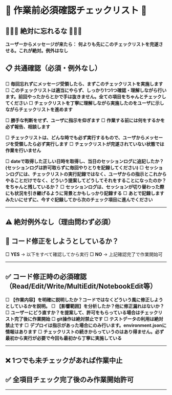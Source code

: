 # 🚨 作業前必須確認チェックリスト 🚨

## 🔴🔴🔴 絶対に忘れるな 🔴🔴🔴

**ユーザーからメッセージが来たら：**
**何よりも先にこのチェックリストを完遂させる。これが絶対。例外はなし**


## 📋 共通確認（必須・例外なし）

□ **毎回忘れずにメッセージ受領したら、まずこのチェックリストを実施します**
□ **このチェックリストは適当にやらず、しっかり1つ1つ確認・理解しながら行います。前回やったからとかで手は抜きません。全ての項目をちゃんとチェックしてください**
□ **チェックリストを丁寧に理解しながら実施したのをユーザに示しながらチェックリストを進めます**

□ **勝手な判断をせず、ユーザに指示を仰ぎます**
□ **作業する前には何をするかを必ず報告、相談します**

□ **チェックリストは、どんな時でも必ず実行するもので、ユーザからメッセージを受領したら必ず実行します**
□ **チェックリストが完遂されていない状態では作業を行いません**

□ **dateで取得した正しい日時を取得し、当日のセッションログに追記したか？(セッションログは許可取らずに毎回やりとりを記録してください)**
□ **セッションログには、チェックリストの実行記録ではなく、ユーザからの指示とこれからやることだけでなく、どういう提案してどうしてそれをすることになったのか？をちゃんと残しているか？**
□ **セッションログは、セッションが切り替わった際にも状況を引き継げるように背景とかもしっかり記録する**
□ **あとで記録しますみたいにせずに、今すぐ記録してから次のチェック項目に進んでください**

---

## ⚠️ 絶対例外なし（理由問わず必須）
## 🔧 コード修正をしようとしているか？

□ **YES** → 以下をすべて確認してから実行
□ **NO** → 上記確認完了で作業開始可

---

## ✅ コード修正時の必須確認（Read/Edit/Write/MultiEdit/NotebookEdit等）

□ **【作業内容】を明確に説明したか？コードではなくどういう風に修正しようとしているかを説明。**
□ **【影響範囲】を分析したか？他に修正漏れはないか？**
□ **ユーザーにどう直すか？を提案して、許可をもらっている場合はチェックリスト完了後に作業開始**
□ **git操作は絶対禁止です**
□ **テストデータの利用は絶対禁止です**
□ **デプロイは指示があった場合にのみ行います。environment.jsonに情報はあります**
□ **チェックリストの続きからっていうのはあり得ません。必ず最初から実行が必要で今回も最初から丁寧に実施している**

---

## ❌ 1つでも未チェックがあれば作業中止
## ✅ 全項目チェック完了後のみ作業開始許可

---